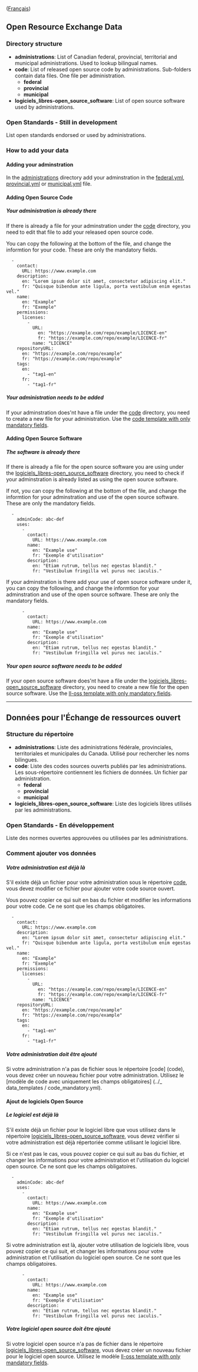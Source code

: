 ([Français](#données-pour-lÉchange-de-ressources-ouvert))

## Open Resource Exchange Data

### Directory structure

- **administrations**: List of Canadian federal, provincial, territorial and municipal administrations. Used to lookup bilingual names.
- **code**: List of released open source code by administrations. Sub-folders contain data files. One file per administration.
  - **federal**
  - **provincial**
  - **municipal**
- **logiciels_libres-open_source_software**: List of open source software used by administrations.

### Open Standards - Still in development

List open standards endorsed or used by administrations.

### How to add your data

#### Adding your adminstration

In the [administrations](administrations) directory add your adminstration in the [federal.yml](administrations/federal.yml), [provincial.yml](administrations/provincial.yml) or [municipal.yml](administrations/municipal.yml) file.

#### Adding Open Source Code

##### Your administration is already there
If there is already a file for your adminstration under the [code](code) directory, you need to edit that file to add your released open source code.

You can copy the following at the bottom of the file, and change the informtion for your code.  These are only the mandatory fields.
```
  - 
    contact: 
      URL: https://www.example.com
    description: 
      en: "Lorem ipsum dolor sit amet, consectetur adipiscing elit."
      fr: "Quisque bibendum ante ligula, porta vestibulum enim egestas vel."
    name: 
      en: "Example"
      fr: "Exemple"
    permissions: 
      licenses: 
        - 
          URL: 
            en: "https://example.com/repo/example/LICENCE-en"
            fr: "https://example.com/repo/example/LICENCE-fr"
          name: "LICENCE"
    repositoryURL: 
      en: "https://example.com/repo/example"
      fr: "https://example.com/repo/example"
    tags: 
      en:
        - "tag1-en"
      fr: 
        - "tag1-fr"
```

##### Your administration needs to be added
If your adminstration does'nt have a file under the [code](code) directory, you need to create a new file for your administration.  Use the [code template with only mandatory fields](../_data_templates/code_mandatory.yml).

#### Adding Open Source Software

##### The software is already there

If there is already a file for the open source software you are using under the [logiciels_libres-open_source_software](logiciels_libres-open_source_software) directory, you need to check if your adminstration is already listed as using the open source software.

If not, you can copy the following at the bottom of the file, and change the informtion for your adminstration and use of the open source software.  These are only the mandatory fields.
```
  - 
    adminCode: abc-def
    uses: 
      - 
        contact: 
          URL: https://www.example.com
        name: 
          en: "Example use"
          fr: "Exemple d'utilisation"
        description: 
          en: "Etiam rutrum, tellus nec egestas blandit."
          fr: "Vestibulum fringilla vel purus nec iaculis."
```

If your adminstration is there add your use of open source software under it, you can copy the following, and change the informtion for your adminstration and use of the open source software.  These are only the mandatory fields.
```
      - 
        contact: 
          URL: https://www.example.com
        name: 
          en: "Example use"
          fr: "Exemple d'utilisation"
        description: 
          en: "Etiam rutrum, tellus nec egestas blandit."
          fr: "Vestibulum fringilla vel purus nec iaculis."
```

##### Your open source software needs to be added
If your open source software does'nt have a file under the [logiciels_libres-open_source_software](logiciels_libres-open_source_software) directory, you need to create a new file for the open source software.  Use the [ll-oss template with only mandatory fields](../_data_templates/ll-oss_mandatory.yml).

______________________

## Données pour l'Échange de ressources ouvert

### Structure du répertoire

- **administrations**: Liste des administrations fédérale, provinciales, territoriales et municipales du Canada. Utilisé pour rechercher les noms bilingues.
- **code**: Liste des codes sources ouverts publiés par les administrations. Les sous-répertoire contiennent les fichiers de données. Un fichier par administration.
   - **federal**
   - **provincial**
   - **municipal**
- **logiciels_libres-open_source_software**: Liste des logiciels libres utilisés par les administrations.

### Open Standards - En développement

Liste des normes ouvertes approuvées ou utilisées par les administrations.

### Comment ajouter vos données

##### Votre administration est déjà là
S'il existe déjà un fichier pour votre administration sous le répertoire [code](code), vous devez modifier ce fichier pour ajouter votre code source ouvert.

Vous pouvez copier ce qui suit en bas du fichier et modifier les informations pour votre code. Ce ne sont que les champs obligatoires.
```
  - 
    contact: 
      URL: https://www.example.com
    description: 
      en: "Lorem ipsum dolor sit amet, consectetur adipiscing elit."
      fr: "Quisque bibendum ante ligula, porta vestibulum enim egestas vel."
    name: 
      en: "Example"
      fr: "Exemple"
    permissions: 
      licenses: 
        - 
          URL: 
            en: "https://example.com/repo/example/LICENCE-en"
            fr: "https://example.com/repo/example/LICENCE-fr"
          name: "LICENCE"
    repositoryURL: 
      en: "https://example.com/repo/example"
      fr: "https://example.com/repo/example"
    tags: 
      en:
        - "tag1-en"
      fr: 
        - "tag1-fr"
```

##### Votre administration doit être ajouté
Si votre administration n'a pas de fichier sous le répertoire [code] (code), vous devez créer un nouveau fichier pour votre administration. Utilisez le [modèle de code avec uniquement les champs obligatoires] (../_ data_templates / code_mandatory.yml).

#### Ajout de logiciels Open Source

##### Le logiciel est déjà là

S'il existe déjà un fichier pour le logiciel libre que vous utilisez dans le répertoire [logiciels_libres-open_source_software](logiciels_libres-open_source_software), vous devez vérifier si votre administration est déjà répertoriée comme utilisant le logiciel libre.

Si ce n'est pas le cas, vous pouvez copier ce qui suit au bas du fichier, et changer les informations pour votre administration et l'utilisation du logiciel open source. Ce ne sont que les champs obligatoires.
```
  - 
    adminCode: abc-def
    uses: 
      - 
        contact: 
          URL: https://www.example.com
        name: 
          en: "Example use"
          fr: "Exemple d'utilisation"
        description: 
          en: "Etiam rutrum, tellus nec egestas blandit."
          fr: "Vestibulum fringilla vel purus nec iaculis."
```

Si votre administration est là, ajouter votre utilisation de logiciels libre, vous pouvez copier ce qui suit, et changer les informations pour votre administration et l'utilisation du logiciel open source. Ce ne sont que les champs obligatoires.
```
      - 
        contact: 
          URL: https://www.example.com
        name: 
          en: "Example use"
          fr: "Exemple d'utilisation"
        description: 
          en: "Etiam rutrum, tellus nec egestas blandit."
          fr: "Vestibulum fringilla vel purus nec iaculis."
```

##### Votre logiciel open source doit être ajouté
Si votre logiciel open source n'a pas de fichier dans le répertoire [logiciels_libres-open_source_software](logiciels_libres-open_source_software), vous devez créer un nouveau fichier pour le logiciel open source. Utilisez le modèle [ll-oss template with only mandatory fields](../_data_templates/ll-oss_mandatory.yml).
